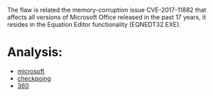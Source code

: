 The flaw is related the memory-corruption issue CVE-2017-11882 that affects
all versions of Microsoft Office released in the past 17 years,
it resides in the Equation Editor functionality (EQNEDT32.EXE).

# Analysis:

- [microsoft](https://portal.msrc.microsoft.com/en-US/security-guidance/advisory/CVE-2018-0802)
- [checkpoing](https://research.checkpoint.com/another-office-equation-rce-vulnerability/)
- [360](http://www.freebuf.com/vuls/159789.html)
